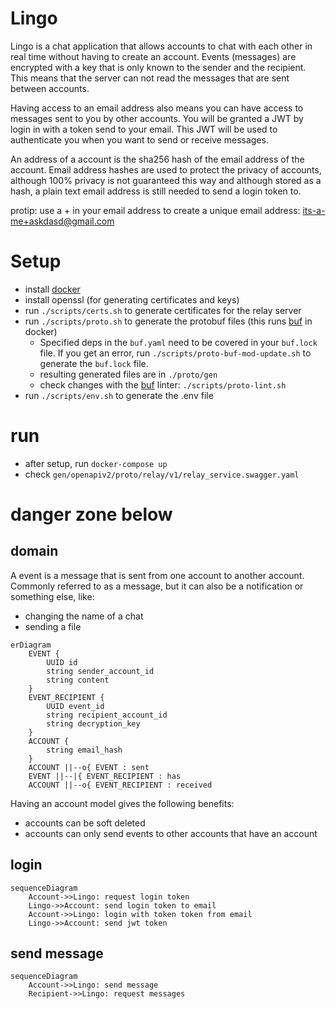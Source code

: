 # Lingo
Lingo is a chat application that allows accounts to chat with each other in real time without having to create an account. Events (messages) are encrypted with a key that is only known to the sender and the recipient. This means that the server can not read the messages that are sent between accounts.

Having access to an email address also means you can have access to messages sent to you by other accounts. 
You will be granted a JWT by login in with a token send to your email. 
This JWT will be used to authenticate you when you want to send or receive messages.

An address of a account is the sha256 hash of the email address of the account. Email address hashes are used to protect the privacy of accounts, although 100% privacy is not guaranteed this way and although stored as a hash, a plain text email address is still needed to send a login token to.

protip: use a + in your email address to create a unique email address: its-a-me+askdasd@gmail.com

# Setup
- install [docker](https://docs.docker.com/get-docker/)
- install openssl (for generating certificates and keys)
- run `./scripts/certs.sh` to generate certificates for the relay server
- run `./scripts/proto.sh` to generate the protobuf files (this runs [buf](https://buf.build/) in docker)
  - Specified deps in the `buf.yaml` need to be covered in your `buf.lock` file. If you get an error, run `./scripts/proto-buf-mod-update.sh` to generate the `buf.lock` file.
  - resulting generated files are in `./proto/gen`
  - check changes with the [buf](https://buf.build/) linter: `./scripts/proto-lint.sh`
- run `./scripts/env.sh` to generate the .env file

# run
- after setup, run `docker-compose up`
- check `gen/openapiv2/proto/relay/v1/relay_service.swagger.yaml`

# danger zone below

## domain

A event is a message that is sent from one account to another account. Commonly referred to as a message, but it can also be a notification or something else, like:
- changing the name of a chat
- sending a file

```mermaid
erDiagram
    EVENT {
        UUID id
        string sender_account_id
        string content
    }
    EVENT_RECIPIENT {
        UUID event_id
        string recipient_account_id
        string decryption_key
    }
    ACCOUNT {
        string email_hash
    }
    ACCOUNT ||--o{ EVENT : sent
    EVENT ||--|{ EVENT_RECIPIENT : has
    ACCOUNT ||--o{ EVENT_RECIPIENT : received
```

Having an account model gives the following benefits:
- accounts can be soft deleted
- accounts can only send events to other accounts that have an account


## login
```mermaid
sequenceDiagram
    Account->>Lingo: request login token
    Lingo->>Account: send login token to email
    Account->>Lingo: login with token token from email
    Lingo->>Account: send jwt token
```

## send message
```mermaid
sequenceDiagram
    Account->>Lingo: send message
    Recipient->>Lingo: request messages
```
